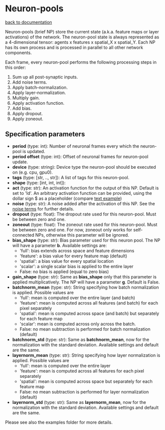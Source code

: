 Neuron-pools
============
[back to documentation](README.md)

Neuron-pools (brief NP) store the current state (a.k.a. feature maps or layer activations) of the network. The neuron-pool state is always represented as a 4-dimensional tensor: agents x features x spatial_X x spatial_Y. Each NP has its own process and is processed in parallel to all other network components.

Each frame, every neuron-pool performs the following processing steps in this order:

1) Sum up all post-synaptic inputs.
2) Add noise terms.
3) Apply batch-normalization.
4) Apply layer-normalization.
5) Multiply gain.
4) Apply activation function.
5) Add bias.
6) Apply dropout.
7) Apply zoneout.


Specification parameters
------------------------

* **period** (type: int): Number of neuronal frames every which the neuron-pool is updated.
* **period offset** (type: int): Offset of neuronal frames for neuron-pool update.
* **device** (type: string): Device type the neuron-pool should be executed on (e.g. cpu, gpu0).
* **tags** (type: [str, .., str]): A list of tags for this neuron-pool.
* **shape** (type: [int, int, int]):
* **act** (type: str): An activation function for the output of this NP. Default is set to 'Id'. An arbitrary activation function can be provided, using the dollar sign $ as a placeholder (compare [text example](../example/test_np_activations.st_graph))
* **noise** (type: str): A noise added after the activation of this NP. See the [noise terms](noise_terms.md) for further details.
* **dropout** (type: float): The dropout rate used for this neuron-pool. Must be between zero and one.
* **zoneout** (type: float): The zoneout rate used for this neuron-pool. Must be between zero and one. For now, zoneout only works for self-connected NPs, otherwise this parameter will be ignored.
* **bias_shape** (type: str): Bias parameter used for this neuron pool. The NP will have a parameter **b**. Available settings are:
	* 'full': bias extends across space and feature dimensions
	* 'feature': a bias value for every feature map (default)
	* 'spatial': a bias value for every spatial location
	* 'scalar': a single scalar bias is applied to the entire layer
	* False: no bias is applied (equal to zero bias)
* **gain_shape** (type: str): Same as **bias_shape** only that this parameter is applied multiplicatively. The NP will have a parameter **g**. Default is False.
* **batchnorm_mean** (type: str): String specifying how batch normalization is applied. Possible values are 
	* 'full': mean is computed over the entire layer (and batch)
	* 'feature': mean is computed across all features (and batch) for each pixel separately
	* 'spatial': mean is computed across space (and batch) but separately for each feature map
	* 'scalar': mean is computed across only across the batch.
	* False: no mean subtraction is performed for batch normalization (default)
* **batchnorm_std** (type: str): Same as **batchnorm_mean**, now for the normalization with the standard deviation. Available settings and default are the same.
* **layernorm_mean** (type: str): String specifying how layer normalization is applied. Possible values are 
	* 'full': mean is computed over the entire layer
	* 'feature': mean is computed across all features for each pixel separately
	* 'spatial': mean is computed across space but separately for each feature map
	* False: no mean subtraction is performed for layer normalization (default)
* **layernorm_std** (type: str): Same as **layernorm_mean**, now for the normalization with the standard deviation. Available settings and default are the same.

Please see also the examples folder for more details.
